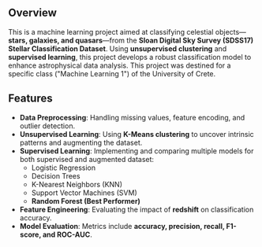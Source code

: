 ## Overview
This is a machine learning project aimed at classifying celestial objects—**stars, galaxies, and quasars**—from the **Sloan Digital Sky Survey (SDSS17) Stellar Classification Dataset**. Using **unsupervised clustering** and **supervised learning**, this project develops a robust classification model to enhance astrophysical data analysis. This project was destined for a specific class ("Machine Learning 1") of the University of Crete.

## Features
- **Data Preprocessing**: Handling missing values, feature encoding, and outlier detection.
- **Unsupervised Learning**: Using **K-Means clustering** to uncover intrinsic patterns and augmenting the dataset.
- **Supervised Learning**: Implementing and comparing multiple models for both supervised and augmented dataset:
  - Logistic Regression
  - Decision Trees
  - K-Nearest Neighbors (KNN)
  - Support Vector Machines (SVM)
  - **Random Forest (Best Performer)**
- **Feature Engineering**: Evaluating the impact of **redshift** on classification accuracy.
- **Model Evaluation**: Metrics include **accuracy, precision, recall, F1-score, and ROC-AUC**.
